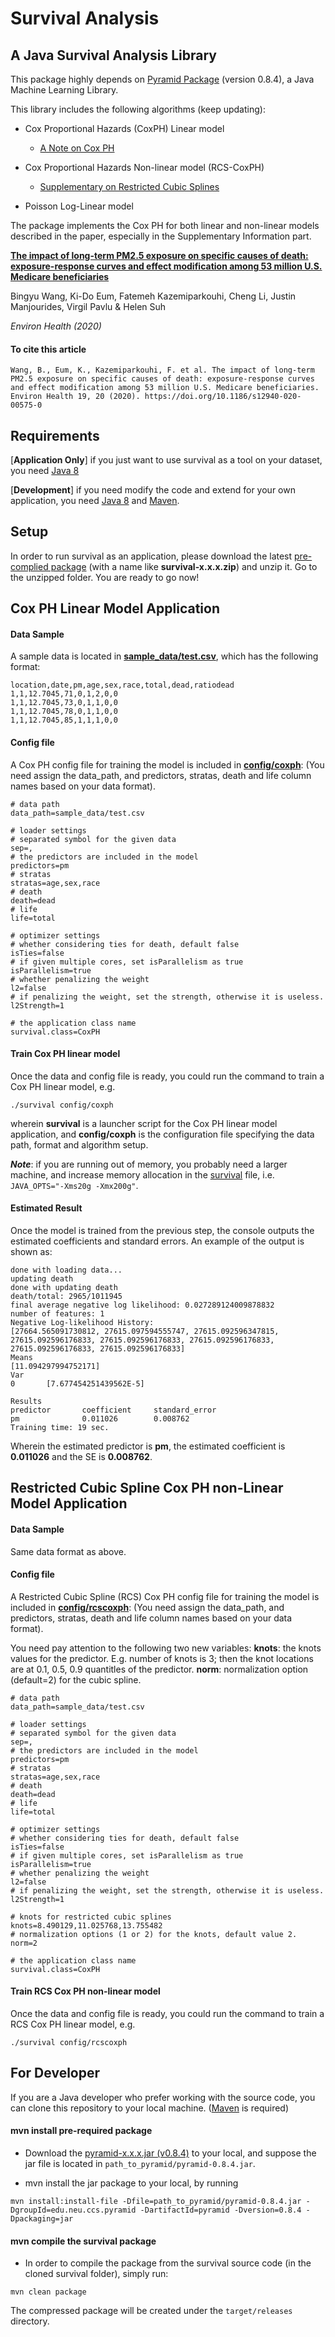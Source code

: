 # Survival Analysis

## A Java Survival Analysis Library

This package highly depends on [Pyramid Package](https://github.com/cheng-li/pyramid) (version 0.8.4), a Java Machine Learning Library.

This library includes the following algorithms (keep updating):

* Cox Proportional Hazards (CoxPH) Linear model
  * [A Note on Cox PH](http://rainicy.github.io/docs/survival/Cox.pdf)

* Cox Proportional Hazards Non-linear model (RCS-CoxPH)
  * [Supplementary on Restricted Cubic Splines](https://static-content.springer.com/esm/art%3A10.1186%2Fs12940-020-00575-0/MediaObjects/12940_2020_575_MOESM1_ESM.docx)
  
* Poisson Log-Linear model 

The package implements the Cox PH for both linear and non-linear models described in the paper, especially in the Supplementary Information part.

[**The impact of long-term PM2.5 exposure on specific causes of death: exposure-response curves and effect modification among 53 million U.S. Medicare beneficiaries**](https://link.springer.com/article/10.1186/s12940-020-00575-0)

Bingyu Wang, Ki-Do Eum, Fatemeh Kazemiparkouhi, Cheng Li, Justin Manjourides, Virgil Pavlu & Helen Suh 

_Environ Health (2020)_

#### To cite this article
```
Wang, B., Eum, K., Kazemiparkouhi, F. et al. The impact of long-term PM2.5 exposure on specific causes of death: exposure-response curves and effect modification among 53 million U.S. Medicare beneficiaries. Environ Health 19, 20 (2020). https://doi.org/10.1186/s12940-020-00575-0
```

## Requirements
[**Application Only**] if you just want to use survival as a tool on your dataset, you need [Java 8](https://www.oracle.com/java/technologies/javase-jdk8-downloads.html)

[**Development**] if you need modify the code and extend for your own application, you need [Java 8](https://www.oracle.com/java/technologies/javase-jdk8-downloads.html) and [Maven](https://maven.apache.org/).

## Setup
In order to run survival as an application, please download the latest [pre-complied package](https://github.com/Rainicy/survival/releases/) (with a name like **survival-x.x.x.zip**) and unzip it. Go to the unzipped folder. You are ready to go now!

## Cox PH Linear Model Application

#### Data Sample
A sample data is located in [**sample_data/test.csv**](https://github.com/Rainicy/survival/blob/master/sample_data/test.csv), which has the following format:
```
location,date,pm,age,sex,race,total,dead,ratiodead
1,1,12.7045,71,0,1,2,0,0
1,1,12.7045,73,0,1,1,0,0
1,1,12.7045,78,0,1,1,0,0
1,1,12.7045,85,1,1,1,0,0
```

#### Config file
A Cox PH config file for training the model is included in [**config/coxph**](https://github.com/Rainicy/survival/blob/master/config/coxph): (You need assign the data_path, and predictors, stratas, death and life column names based on your data format).
```
# data path
data_path=sample_data/test.csv

# loader settings
# separated symbol for the given data
sep=,
# the predictors are included in the model
predictors=pm
# stratas
stratas=age,sex,race
# death
death=dead
# life
life=total

# optimizer settings
# whether considering ties for death, default false
isTies=false
# if given multiple cores, set isParallelism as true
isParallelism=true
# whether penalizing the weight
l2=false
# if penalizing the weight, set the strength, otherwise it is useless.
l2Strength=1

# the application class name
survival.class=CoxPH
```

#### Train Cox PH linear model
Once the data and config file is ready, you could run the command to train a Cox PH linear model, e.g. 
```
./survival config/coxph
```
wherein __survival__ is a launcher script for the Cox PH linear model application, and __config/coxph__ is the configuration file specifying the data path, format and algorithm setup. 

**_Note_**: if you are running out of memory, you probably need a larger machine, and increase memory allocation in the [survival](https://github.com/Rainicy/survival/blob/master/survival) file, i.e. `JAVA_OPTS="-Xms20g -Xmx200g"`.

#### Estimated Result
Once the model is trained from the previous step, the console outputs the estimated coefficients and standard errors. An example of the output is shown as:
```
done with loading data...
updating death
done with updating death
death/total: 2965/1011945
final average negative log likelihood: 0.027289124009878832
number of features: 1
Negative Log-likelihood History:
[27664.565091730812, 27615.097594555747, 27615.092596347815, 27615.092596176833, 27615.092596176833, 27615.092596176833, 27615.092596176833, 27615.092596176833]
Means
[11.094297994752171]
Var
0       [7.677454251439562E-5]

Results
predictor       coefficient     standard_error
pm              0.011026        0.008762
Training time: 19 sec.
```
Wherein the estimated predictor is __pm__, the estimated coefficient is __0.011026__ and the SE is __0.008762__.

## Restricted Cubic Spline Cox PH non-Linear Model Application

#### Data Sample
Same data format as above.

#### Config file
A Restricted Cubic Spline (RCS) Cox PH config file for training the model is included in [**config/rcscoxph**](https://github.com/Rainicy/survival/blob/master/config/rcscoxph): (You need assign the data_path, and predictors, stratas, death and life column names based on your data format). 

You need pay attention to the following two new variables:
__knots__: the knots values for the predictor. E.g. number of knots is 3; then the knot locations are at 0.1, 0.5, 0.9 quantitles of the predictor. 
__norm__: normalization option (default=2) for the cubic spline.

```
# data path
data_path=sample_data/test.csv

# loader settings
# separated symbol for the given data
sep=,
# the predictors are included in the model
predictors=pm
# stratas
stratas=age,sex,race
# death
death=dead
# life
life=total

# optimizer settings
# whether considering ties for death, default false
isTies=false
# if given multiple cores, set isParallelism as true
isParallelism=true
# whether penalizing the weight
l2=false
# if penalizing the weight, set the strength, otherwise it is useless.
l2Strength=1

# knots for restricted cubic splines
knots=8.490129,11.025768,13.755482
# normalization options (1 or 2) for the knots, default value 2.
norm=2

# the application class name
survival.class=CoxPH
```

#### Train RCS Cox PH non-linear model
Once the data and config file is ready, you could run the command to train a RCS Cox PH linear model, e.g. 
```
./survival config/rcscoxph
```

## For Developer

If you are a Java developer who prefer working with the source code, you can clone this repository to your local machine. ([Maven](https://maven.apache.org/) is required)

#### mvn install pre-required package 

* Download the [pyramid-x.x.x.jar (v0.8.4)](https://github.com/cheng-li/pyramid/releases/tag/v0.8.4) to your local, and suppose the jar file is located in `path_to_pyramid/pyramid-0.8.4.jar`. 

* mvn install the jar package to your local, by running
```
mvn install:install-file -Dfile=path_to_pyramid/pyramid-0.8.4.jar -DgroupId=edu.neu.ccs.pyramid -DartifactId=pyramid -Dversion=0.8.4 -Dpackaging=jar
```

#### mvn compile the survival package

* In order to compile the package from the survival source code (in the cloned survival folder), simply run:
```
mvn clean package
```
The compressed package will be created under the `target/releases` directory. 




